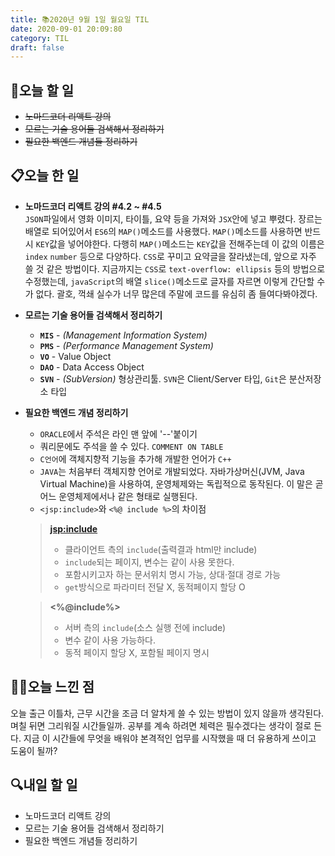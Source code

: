 ```yaml
---
title: 📚2020년 9월 1일 월요일 TIL
date: 2020-09-01 20:09:80
category: TIL
draft: false
---
```


## 🥅오늘 할 일

- ~~노마드코더 리액트 강의~~
- ~~모르는 기술 용어들 검색해서 정리하기~~
- ~~필요한 백엔드 개념들 정리하기~~

## 📋오늘 한 일

- **노마드코더 리액트 강의 #4.2 ~ #4.5**  
  `JSON`파일에서 영화 이미지, 타이틀, 요약 등을 가져와 `JSX`안에 넣고 뿌렸다. 장르는 배열로 되어있어서 `ES6`의 `MAP()`메소드를 사용했다. `MAP()`메소드를 사용하면 반드시 `KEY`값을 넣어야한다. 다행히 `MAP()`메소드는 `KEY`값을 전해주는데 이 값의 이름은 `index` `number` 등으로 다양하다. `CSS`로 꾸미고 요약글을 잘라냈는데, 앞으로 자주 쓸 것 같은 방법이다. 지금까지는 `CSS`로 `text-overflow: ellipsis` 등의 방법으로 수정했는데, `javaScript`의 배열 `slice()`메소드로 글자를 자르면 이렇게 간단할 수가 없다. 괄호, 꺽쇄 실수가 너무 많은데 주말에 코드를 유심히 좀 들여다봐야겠다.
- **모르는 기술 용어들 검색해서 정리하기**

  - **`MIS`** - _(Management Information System)_
  - **`PMS`** - _(Performance Management System)_
  - **`VO`** - Value Object
  - **`DAO`** - Data Access Object
  - **`SVN`** - _(SubVersion)_ 형상관리툴. `SVN`은 Client/Server 타입, `Git`은 분산저장소 타입

- **필요한 백엔드 개념 정리하기**

  - `ORACLE`에서 주석은 라인 맨 앞에 '--'붙이기
  - 쿼리문에도 주석을 쓸 수 있다. `COMMENT ON TABLE`
  - `C언어`에 객체지향적 기능을 추가해 개발한 언어가 `C++`
  - `JAVA`는 처음부터 객체지향 언어로 개발되었다. 자바가상머신(JVM, Java Virtual Machine)을 사용하여, 운영체제와는 독립적으로 동작된다. 이 말은 곧 어느 운영체제에서나 같은 형태로 실행된다.
  - `<jsp:include>`와 `<%@ include %>`의 차이점

  > **<jsp:include>**
  >
  > - 클라이언트 측의 `include`(출력결과 html만 include)
  > - `include`되는 페이지, 변수는 같이 사용 못한다.
  > - 포함시키고자 하는 문서위치 명시 가능, 상대·절대 경로 가능
  > - `get`방식으로 파라미터 전달 X, 동적페이지 할당 O

  > **<%@include%>**
  >
  > - 서버 측의 `include`(소스 실행 전에 include)
  > - 변수 같이 사용 가능하다.
  > - 동적 페이지 할당 X, 포함될 페이지 명시

## ✍🏻오늘 느낀 점

오늘 출근 이틀차, 근무 시간을 조금 더 알차게 쓸 수 있는 방법이 있지 않을까 생각된다. 며칠 뒤면 그리워질 시간들일까. 공부를 계속 하려면 체력은 필수겠다는 생각이 절로 든다. 지금 이 시간들에 무엇을 배워야 본격적인 업무를 시작했을 때 더 유용하게 쓰이고 도움이 될까?

## :mag:내일 할 일

- 노마드코더 리액트 강의
- 모르는 기술 용어들 검색해서 정리하기
- 필요한 백엔드 개념들 정리하기
